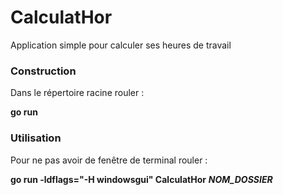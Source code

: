 # CalculatHor
Application simple pour calculer ses heures de travail


### Construction
<p>Dans le répertoire racine rouler :</p>

<p> <strong>go run</strong></p>


### Utilisation
<p>Pour ne pas avoir de fenêtre de terminal rouler :</p>

<p> <strong> go run -ldflags="-H windowsgui" CalculatHor</strong> <em><strong>NOM_DOSSIER</strong></em> </p>
